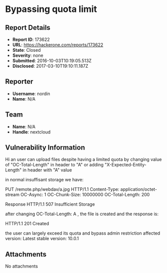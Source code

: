# Bypassing quota limit 

## Report Details
- **Report ID**: 173622
- **URL**: https://hackerone.com/reports/173622
- **State**: Closed
- **Severity**: none
- **Submitted**: 2016-10-03T10:19:05.513Z
- **Disclosed**: 2017-03-10T19:10:11.187Z

## Reporter
- **Username**: nordin
- **Name**: N/A

## Team
- **Name**: N/A
- **Handle**: nextcloud

## Vulnerability Information
Hi
an user can upload files despite having a limited quota by changing value of  "OC-Total-Length" in header  to "A" or adding "X-Expected-Entity-Length" in header with "A" value

in normal insuffisant storage we have:

PUT /remote.php/webdav/a.jpg HTTP/1.1
Content-Type: application/octet-stream
OC-Async: 1
OC-Chunk-Size: 10000000
OC-Total-Length: 200

Response
HTTP/1.1 507 Insufficient Storage

after changing OC-Total-Length: A , the file is created and the response is:

HTTP/1.1 201 Created

the user can largely exceed its quota and bypass admin restriction
affected version:  Latest stable version: 10.0.1 

## Attachments
No attachments
